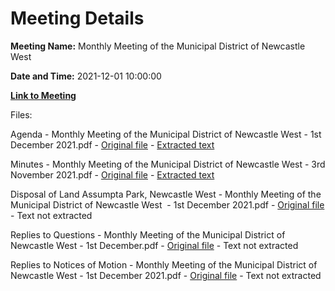 # Meeting Details

**Meeting Name:** Monthly Meeting of the Municipal District of Newcastle West

**Date and Time:** 2021-12-01 10:00:00

**[Link to Meeting](https://www.limerick.ie/council/whats-on/monthly-meeting-municipal-district-newcastle-west-67)**

Files: 

Agenda - Monthly Meeting of the Municipal District of Newcastle West - 1st December 2021.pdf - [Original file](https://www.limerick.ie/sites/default/files/media/documents/2021-11/00-2021-12-01-agenda-december-.pdf) - [Extracted text](./Agenda%20-%C2%A0Monthly%20Meeting%20of%20the%20Municipal%20District%20of%20Newcastle%20West%20-%201st%20December%202021.md)

Minutes - Monthly Meeting of the Municipal District of Newcastle West - 3rd November 2021.pdf - [Original file](https://www.limerick.ie/sites/default/files/media/documents/2021-11/01-2021-11-03-minutes-november.pdf) - [Extracted text](./Minutes%20-%C2%A0Monthly%20Meeting%20of%20the%20Municipal%20District%20of%20Newcastle%20West%20-%203rd%20November%202021.md)

Disposal of Land Assumpta Park, Newcastle West - Monthly Meeting of the Municipal District of Newcastle West  - 1st December 2021.pdf - [Original file](https://www.limerick.ie/sites/default/files/media/documents/2021-11/02-2021-12-01-disposal-of-land-assumpta-park-ncw.pdf) - Text not extracted

Replies to Questions - Monthly Meeting of the Municipal District of Newcastle West - 1st December.pdf - [Original file](https://www.limerick.ie/sites/default/files/media/documents/2021-12/2021-12-01-replies-to-questions_.pdf) - Text not extracted

Replies to Notices of Motion - Monthly Meeting of the Municipal District of Newcastle West - 1st December 2021.pdf - [Original file](https://www.limerick.ie/sites/default/files/media/documents/2021-12/2021-12-01-replies-to-nom.pdf) - Text not extracted

